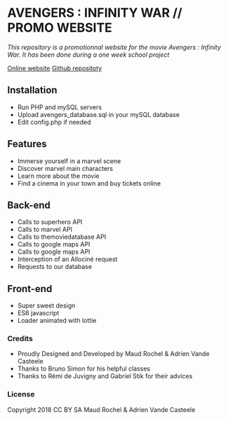 # AVENGERS : INFINITY WAR // PROMO WEBSITE

*This repository is a promotionnal website for the movie Avengers : Infinity War. It has been done during a one week school project*

[Online website](https://klapdesign.fr/avengers)
[Github repositoty](https://github.com/maudrochel/avengers_website)

## Installation
- Run PHP and mySQL servers
- Upload avengers_database.sql in your mySQL database
- Edit config.php if needed

## Features
- Immerse yourself in a marvel scene
- Discover marvel main characters 
- Learn more about the movie 
- Find a cinema in your town and buy tickets online

## Back-end
- Calls to superhero API 
- Calls to marvel API 
- Calls to themoviedatabase API 
- Calls to google maps API
- Calls to google maps API
- Interception of an Allociné request
- Requests to our database

## Front-end
- Super sweet design
- ES6 javascript 
- Loader animated with lottie

### Credits 
- Proudly Designed and Developed by Maud Rochel & Adrien Vande Casteele
- Thanks to Bruno Simon for his helpful classes
- Thanks to Rémi de Juvigny and Gabriel Stik for their advices

### License 
Copyright 2018 CC BY SA Maud Rochel & Adrien Vande Casteele

